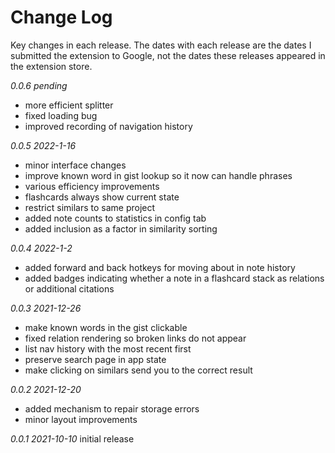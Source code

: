 # Change Log

Key changes in each release. The dates with each release are the dates I submitted the extension to Google, not the dates these releases appeared in the extension store.

*0.0.6 pending*
- more efficient splitter
- fixed loading bug
- improved recording of navigation history

*0.0.5 2022-1-16*
- minor interface changes
- improve known word in gist lookup so it now can handle phrases
- various efficiency improvements
- flashcards always show current state
- restrict similars to same project
- added note counts to statistics in config tab
- added inclusion as a factor in similarity sorting

*0.0.4 2022-1-2*
- added forward and back hotkeys for moving about in note history
- added badges indicating whether a note in a flashcard stack as relations or additional citations

*0.0.3 2021-12-26*
- make known words in the gist clickable
- fixed relation rendering so broken links do not appear
- list nav history with the most recent first
- preserve search page in app state
- make clicking on similars send you to the correct result

*0.0.2 2021-12-20*
- added mechanism to repair storage errors
- minor layout improvements

*0.0.1 2021-10-10*
initial release
